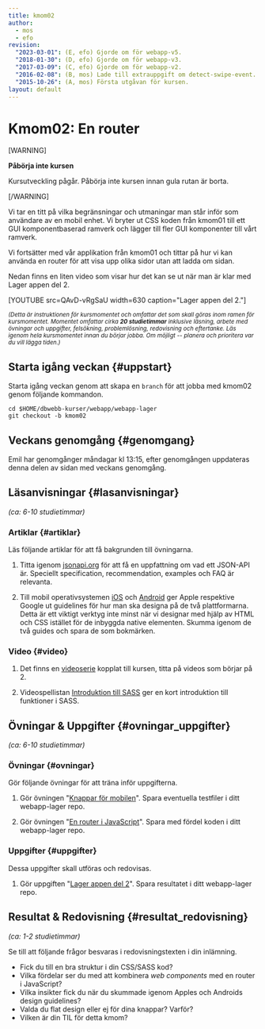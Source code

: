 ```yaml
---
title: kmom02
author:
  - mos
  - efo
revision:
  "2023-03-01": (E, efo) Gjorde om för webapp-v5.
  "2018-01-30": (D, efo) Gjorde om för webapp-v3.
  "2017-03-09": (C, efo) Gjorde om för webapp-v2.
  "2016-02-08": (B, mos) Lade till extrauppgift om detect-swipe-event.
  "2015-10-26": (A, mos) Första utgåvan för kursen.
layout: default
---
```

Kmom02: En router
==================================

[WARNING]

**Påbörja inte kursen**

Kursutveckling pågår. Påbörja inte kursen innan gula rutan är borta.

[/WARNING]

Vi tar en titt på vilka begränsningar och utmaningar man står inför som användare av en mobil enhet. Vi bryter ut CSS koden från kmom01 till ett GUI komponentbaserad ramverk och lägger till fler GUI komponenter till vårt ramverk.

Vi fortsätter med vår applikation från kmom01 och tittar på hur vi kan använda en router för att visa upp olika sidor utan att ladda om sidan.

Nedan finns en liten video som visar hur det kan se ut när man är klar med Lager appen del 2.

[YOUTUBE src=QAvD-vRgSaU width=630 caption="Lager appen del 2."]



<small><i>(Detta är instruktionen för kursmomentet och omfattar det som skall göras inom ramen för kursmomentet. Momentet omfattar cirka **20 studietimmar** inklusive läsning, arbete med övningar och uppgifter, felsökning, problemlösning, redovisning och eftertanke. Läs igenom hela kursmomentet innan du börjar jobba. Om möjligt -- planera och prioritera var du vill lägga tiden.)</i></small>



Starta igång veckan {#uppstart}
----------------------------------------------

Starta igång veckan genom att skapa en `branch` för att jobba med kmom02 genom följande kommandon.

```shell
cd $HOME/dbwebb-kurser/webapp/webapp-lager
git checkout -b kmom02
```



Veckans genomgång {#genomgang}
---------------------------------

Emil har genomgånger måndagar kl 13:15, efter genomgången uppdateras denna delen av sidan med veckans genomgång.



Läsanvisningar  {#lasanvisningar}
---------------------------------

*(ca: 6-10 studietimmar)*



### Artiklar {#artiklar}

Läs följande artiklar för att få bakgrunden till övningarna.

1. Titta igenom [jsonapi.org](http://jsonapi.org/format/) för att få en uppfattning om vad ett JSON-API är. Speciellt specification, recommendation, examples och FAQ är relevanta.

1. Till mobil operativsystemen [iOS](https://developer.apple.com/design/) och [Android](https://developer.android.com/design/) ger Apple respektive Google ut guidelines för hur man ska designa på de två plattformarna. Detta är ett viktigt verktyg inte minst när vi designar med hjälp av HTML och CSS istället för de inbyggda native elementen. Skumma igenom de två guides och spara de som bokmärken.



### Video {#video}

1. Det finns en [videoserie](https://www.youtube.com/playlist?list=PLKtP9l5q3ce_CbhJOudHjxkjYofM98kvh) kopplat till kursen, titta på videos som börjar på 2.

1. Videospellistan [Introduktion till SASS](https://www.youtube.com/playlist?list=PLKtP9l5q3ce8HZ5mbVhoKM_R1DmlX1iH1) ger en kort introduktion till funktioner i SASS.



Övningar & Uppgifter  {#ovningar_uppgifter}
-------------------------------------------

*(ca: 6-10 studietimmar)*



### Övningar {#ovningar}

Gör följande övningar för att träna inför uppgifterna.

1. Gör övningen "[Knappar för mobilen](kunskap/knappar-for-mobilen)". Spara eventuella testfiler i ditt webapp-lager repo.

1. Gör övningen "[En router i JavaScript](kunskap/en-router-i-javascript)". Spara med fördel koden i ditt webapp-lager repo.



### Uppgifter {#uppgifter}

Dessa uppgifter skall utföras och redovisas.

1. Gör uppgiften "[Lager appen del 2](uppgift/lager-appen-del-2)". Spara resultatet i ditt webapp-lager repo.



Resultat & Redovisning  {#resultat_redovisning}
-----------------------------------------------

*(ca: 1-2 studietimmar)*

Se till att följande frågor besvaras i redovisningstexten i din inlämning.

* Fick du till en bra struktur i din CSS/SASS kod?
* Vilka fördelar ser du med att kombinera _web components_ med en router i JavaScript?
* Vilka insikter fick du när du skummade igenom Apples och Androids design guidelines?
* Valda du flat design eller ej för dina knappar? Varför?
* Vilken är din TIL för detta kmom?

